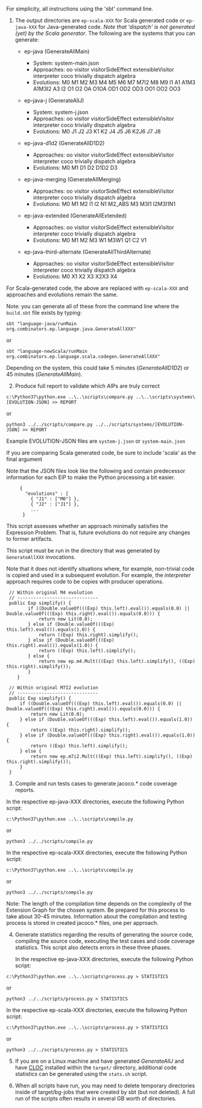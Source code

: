 For simplicity, all instructions using the 'sbt' command line.

1. The output directories are `ep-scala-XXX` for Scala generated code or `ep-java-XXX`
   for Java-generated code. *Note that 'dispatch' is not generated (yet) by the Scala generator*.
   The following are the systems that you can generate:

   * ep-java (GenerateAllMain)
     * System: system-main.json
     * Approaches: oo visitor visitorSideEffect extensibleVisitor interpreter coco trivially dispatch algebra
     * Evolutions: M0 M1 M2 M3 M4 M5 M6 M7 M7I2 M8 M9 I1 A1 A1M3 A1M3I2 A3 I2 O1 O2 OA O1OA OD1 OD2 OD3 OO1 OO2 OO3

   * ep-java-j (GenerateAllJ)
      * System: system-j.json
      * Approaches: oo visitor visitorSideEffect extensibleVisitor interpreter coco trivially dispatch algebra
      * Evolutions: M0 J1 J2 J3 K1 K2 J4 J5 J6 K2J6 J7 J8

   * ep-java-d1d2 (GenerateAllD1D2)
      * Approaches: oo visitor visitorSideEffect extensibleVisitor interpreter coco trivially dispatch algebra
      * Evolutions: M0 M1 D1 D2 D1D2 D3

   * ep-java-merging (GenerateAllMerging)
      * Approaches: oo visitor visitorSideEffect extensibleVisitor interpreter coco trivially dispatch algebra
      * Evolutions: M0 M1 M2 I1 I2 N1 M2_ABS M3 M3I1 I2M3I1N1

   * ep-java-extended (GenerateAllExtended)
      * Approaches: oo visitor visitorSideEffect extensibleVisitor interpreter coco trivially dispatch algebra
      * Evolutions: M0 M1 M2 M3 W1 M3W1 Q1 C2 V1

   * ep-java-third-alternate (GenerateAllThirdAlternate)
      * Approaches: oo visitor visitorSideEffect extensibleVisitor interpreter coco trivially dispatch algebra
      * Evolutions: M0 X1 X2 X3 X2X3 X4

For Scala-generated code, the above are replaced with `ep-scala-XXX` and approaches and
evolutions remain the same.

Note: you can generate all of these from the command line where the `build.sbt` file exists
by typing:

```sbt "language-java/runMain org.combinators.ep.language.java.GenerateAllXXX"``` 

or

```sbt "language-newScala/runMain org.combinators.ep.language.scala.codegen.GenerateAllXXX"```

Depending on the system, this could take 5 minutes (_GenerateAllD1D2_) or 45 minutes (_GenerateAllMain_).

2. Produce full report to validate which AIPs are truly correct

```c:\Python37\python.exe ..\..\scripts\compare.py ..\..\scripts\systems\[EVOLUTION-JSON] >> REPORT```

or

```python3 ../../scripts/compare.py ../../scripts/systems/[EVOLUTION-JSON] >> REPORT```

Example EVOLUTION-JSON files are `system-j.json` or `system-main.json`

If you are comparing Scala generated code, be sure to include 'scala' as the final argument

Note that the JSON files look like the following and contain predecessor information for each EIP to
make the Python processing a bit easier.

         {
           "evolutions" : [
             { "J1" : ["M0"] },
             { "J2" : ["J1"] },
             ...
          }

  This script assesses whether an approach minimally satisfies the Expression Problem. That is, future evolutions
  do not require any changes to former artifacts.

  This script must be run in the directory that was generated by `GenerateAllXXX` invocations.

  Note that it does not identify situations where, for example, non-trivial code is copied and used in a subsequent
  evolution. For example, the _interpreter_ approach requires code to be copies with producer operations.

     // Within original M4 evolution
     // ------------------------------
     public Exp simplify() {
            if ((Double.valueOf(((Exp) this.left).eval()).equals(0.0) || Double.valueOf(((Exp) this.right).eval()).equals(0.0))) {
                return new Lit(0.0);
            } else if (Double.valueOf(((Exp) this.left).eval()).equals(1.0)) {
                return ((Exp) this.right).simplify();
            } else if (Double.valueOf(((Exp) this.right).eval()).equals(1.0)) {
                return ((Exp) this.left).simplify();
            } else {
                return new ep.m4.Mult(((Exp) this.left).simplify(), ((Exp) this.right).simplify());
            }
        }

     // Within original M7I2 evolution
     // ------------------------------
     public Exp simplify() {
         if ((Double.valueOf(((Exp) this.left).eval()).equals(0.0) || Double.valueOf(((Exp) this.right).eval()).equals(0.0))) {
             return new Lit(0.0);
         } else if (Double.valueOf(((Exp) this.left).eval()).equals(1.0)) {
             return ((Exp) this.right).simplify();
         } else if (Double.valueOf(((Exp) this.right).eval()).equals(1.0)) {
             return ((Exp) this.left).simplify();
         } else {
             return new ep.m7i2.Mult(((Exp) this.left).simplify(), ((Exp) this.right).simplify());
         }
     }

3. Compile and run tests cases to generate jacoco.* code coverage reports.

  In the respective ep-java-XXX directories, execute the following Python script:

```c:\Python37\python.exe ..\..\scripts\compile.py```
        
or

```python3 ../../scripts/compile.py```

  In the respective ep-scala-XXX directories, execute the following Python script:

```c:\Python37\python.exe ..\..\scripts\compile.py```
        
or

```python3 ../../scripts/compile.py```

   Note: The length of the compilation time depends on the complexity of the Extension Graph
   for the chosen system. Be prepared for this process to take about 30-45 minutes. Information
   about the compilation and testing process is stored in created jacoco.* files, one per approach.

4. Generate statistics regarding the results of generating the source code, compiling the
   source code, executing the test cases and code coverage statistics. This script also detects
   errors in these three phases.

   In the respective ep-java-XXX directories, execute the following Python script:

```c:\Python37\python.exe ..\..\scripts\process.py > STATISTICS```
        
or

```python3 ../../scripts/process.py > STATISTICS```

   In the respective ep-scala-XXX directories, execute the following Python script:

```c:\Python37\python.exe ..\..\scripts\process.py > STATISTICS```

or

```python3 ../../scripts/process.py > STATISTICS```

5. If you are on a Linux machine and have generated _GenerateAllJ_ and have 
   [CLOC](https://github.com/AlDanial/cloc) installed within the `target/` directory, additional code statistics can be
   generated using the `stats.sh` script.

6. When all scripts have run, you may need to delete temporary directories inside of target/bg-jobs that were created
   by sbt (but not deleted). A full run of the scripts often results in several GB worth of directories.
